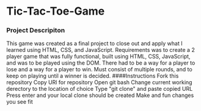 # Tic-Tac-Toe-Game
### Project Descripiton
This game was created as a final project to close out and apply what I learned using HTML, CSS, and JavaScript. Requirements was to create a 2 player game that was fully functional, built using HTML, CSS, JavaScript, and was to be played using the DOM. There had to be a way for a player to lose and a way for a player to win. Must consist of multiple rounds, and to keep on playing until a winner is decided.
####Instructions
 Fork this repository
 Copy URl for repository
 Open git bash
 Change current working derectory to the location of choice
 Type "git clone" and paste copied URL
 Press enter and your local clone should be created
 Make and fun changes you see fit
